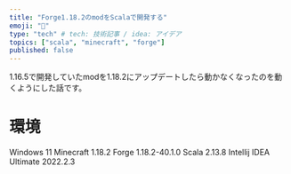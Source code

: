```yaml
---
title: "Forge1.18.2のmodをScalaで開発する"
emoji: "🎃"
type: "tech" # tech: 技術記事 / idea: アイデア
topics: ["scala", "minecraft", "forge"]
published: false
---
```

1.16.5で開発していたmodを1.18.2にアップデートしたら動かなくなったのを動くようにした話です。

# 環境
Windows 11
Minecraft 1.18.2
Forge 1.18.2-40.1.0
Scala 2.13.8
Intellij IDEA Ultimate 2022.2.3